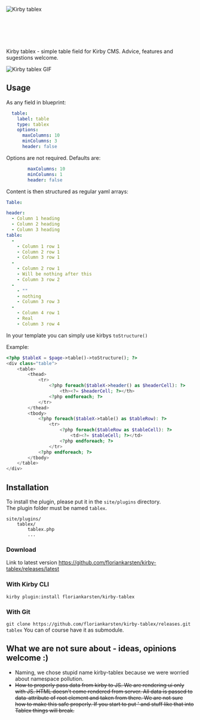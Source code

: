 ![Kirby tablex ](https://raw.githubusercontent.com/floriankarsten/kirby-tablex/stuff/FKAPPROVED.png "Kirby tablex")


<br><br><br><br>



Kirby tablex - simple table field for Kirby CMS. Advice, features and sugestions welcome.



![Kirby tablex GIF](https://raw.githubusercontent.com/floriankarsten/kirby-tablex/stuff/kirby-tablex.gif "Kirby tablex GIF")

## Usage

As any field in blueprint:
```yaml
  table:
    label: table
    type: tablex
    options: 
      maxColumns: 10
      minColumns: 3
      header: false
```

Options are not required. Defaults are:
```yaml
        maxColumns: 10
        minColumns: 1
        header: false
```

Content is then structured as regular yaml arrays:
```yaml
Table: 

header:
  - Column 1 heading
  - Column 2 heading
  - Column 3 heading
table:
  - 
    - Column 1 row 1
    - Column 2 row 1
    - Column 3 row 1
  - 
    - Column 2 row 1
    - Will be nothing after this
    - Column 3 row 2
  - 
    - ""
    - nothing
    - Column 3 row 3
  - 
    - Column 4 row 1
    - Real
    - Column 3 row 4
```


In your template you can simply use kirbys ```toStructure()```

Example:
```php
<?php $tableX = $page->table()->toStructure(); ?>
<div class="table">
	<table>
		<thead>
			<tr>
				<?php foreach($tableX->header() as $headerCell): ?>
					<th><?= $headerCell; ?></th>
				<?php endforeach; ?>
			</tr>
		</thead>
		<tbody>
			<?php foreach($tableX->table() as $tableRow): ?>
				<tr>
					<?php foreach($tableRow as $tableCell): ?>
						<td><?= $tableCell; ?></td>
					<?php endforeach; ?>
				</tr>
			<?php endforeach; ?>
		</tbody>
	</table>
</div>
 ```



## Installation
To install the plugin, please put it in the `site/plugins` directory.  
The plugin folder must be named `tablex`.

```
site/plugins/
    tablex/
        tablex.php
        ...
```

### Download
Link to latest version https://github.com/floriankarsten/kirby-tablex/releases/latest

### With Kirby CLI
```kirby plugin:install floriankarsten/kirby-tablex```

### With Git
```git clone https://github.com/floriankarsten/kirby-tablex/releases.git tablex```
You can of course have it as submodule.



## What we are not sure about - ideas, opinions welcome :)
- Naming, we chose stupid name kirby-tablex because we were worried about namespace pollution.
- ~~How to properly pass data from kirby to JS. We are rendering ui only with JS. HTML doesn't come rendered from server. All data is passed to data-attribute of root element and taken from there. We are not sure how to make this safe properly. If you start to put \' and stuff like that into Tablex things will break.~~

